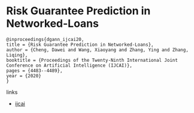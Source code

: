 # Risk Guarantee Prediction in Networked-Loans

```
@inproceedings{dgann_ijcai20,
title = {Risk Guarantee Prediction in Networked-Loans},
author = {Cheng, Dawei and Wang, Xiaoyang and Zhang, Ying and Zhang, Liqing},
booktitle = {Proceedings of the Twenty-Ninth International Joint Conference on Artificial Intelligence (IJCAI)},
pages = {4483--4489},
year = {2020}
}
```

links
- [ijcai](https://www.ijcai.org/Proceedings/2020/618)
